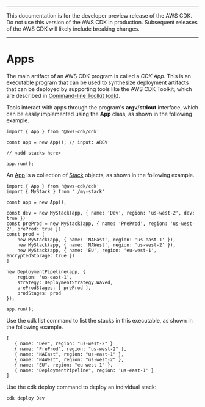 --------

 This documentation is for the developer preview release of the AWS CDK\. Do not use this version of the AWS CDK in production\. Subsequent releases of the AWS CDK will likely include breaking changes\. 

--------

# Apps<a name="cdk_apps"></a>

The main artifact of an AWS CDK program is called a *CDK App*\. This is an executable program that can be used to synthesize deployment artifacts that can be deployed by supporting tools like the AWS CDK Toolkit, which are described in [Command\-line Toolkit \(cdk\)](cdk_tools.md)\.

Tools interact with apps through the program's **argv**/**stdout** interface, which can be easily implemented using the **App** class, as shown in the following example\.

```
import { App } from '@aws-cdk/cdk'

const app = new App(); // input: ARGV

// <add stacks here>

app.run();
```

An [App](https://awslabs.github.io/aws-cdk/refs/_aws-cdk_cdk.html#app) is a collection of [Stack](https://awslabs.github.io/aws-cdk/refs/_aws-cdk_cdk.html#@aws-cdk/cdk.Stack) objects, as shown in the following example\.

```
import { App } from '@aws-cdk/cdk'
import { MyStack } from './my-stack'

const app = new App();

const dev = new MyStack(app, { name: 'Dev', region: 'us-west-2', dev: true })
const preProd = new MyStack(app, { name: 'PreProd', region: 'us-west-2', preProd: true })
const prod = [
    new MyStack(app, { name: 'NAEast', region: 'us-east-1' }),
    new MyStack(app, { name: 'NAWest', region: 'us-west-2' }),
    new MyStack(app, { name: 'EU', region: 'eu-west-1', encryptedStorage: true })
]

new DeploymentPipeline(app, {
    region: 'us-east-1',
    strategy: DeploymentStrategy.Waved,
    preProdStages: [ preProd ],
    prodStages: prod
});

app.run();
```

Use the cdk list command to list the stacks in this executable, as shown in the following example\.

```
[
   { name: "Dev", region: "us-west-2" }
   { name: "PreProd", region: "us-west-2" },
   { name: "NAEast", region: "us-east-1" },
   { name: "NAWest", region: "us-west-2" },
   { name: "EU", region: "eu-west-1" },
   { name: "DeploymentPipeline", region: 'us-east-1' }
]
```

Use the cdk deploy command to deploy an individual stack:

```
cdk deploy Dev
```